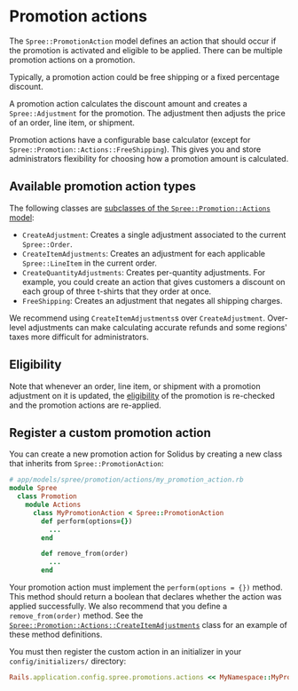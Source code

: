 # Promotion actions

The `Spree::PromotionAction` model defines an action that should occur if the
promotion is activated and eligible to be applied. There can be multiple
promotion actions on a promotion.

Typically, a promotion action could be free shipping or a fixed percentage
discount.

A promotion action calculates the discount amount and creates a
`Spree::Adjustment` for the promotion. The adjustment then adjusts the price of
an order, line item, or shipment.

Promotion actions have a configurable base calculator (except for
`Spree::Promotion::Actions::FreeShipping`). This gives you and store
administrators flexibility for choosing how a promotion amount is calculated.

<!-- TODO:
  Once calculator documentation exists, link to it in the above paragraph so
  there's more context for anyone wondering what a "base calculator" is in
  Solidus.

  Similarly, we should link to the adjustments documentation once it's merged.
-->

## Available promotion action types

The following classes are [subclasses of the `Spree::Promotion::Actions`
model][promotion-actions]:

- `CreateAdjustment`: Creates a single adjustment associated to the current
  `Spree::Order`.
- `CreateItemAdjustments`: Creates an adjustment for each applicable
  `Spree::LineItem` in the current order.
- `CreateQuantityAdjustments`: Creates per-quantity adjustments. For example,
  you could create an action that gives customers a discount on each group of
  three t-shirts that they order at once.
- `FreeShipping`: Creates an adjustment that negates all shipping charges.

We recommend using `CreateItemAdjustments`s over `CreateAdjustment`. Over-level
adjustments can make calculating accurate refunds and some regions' taxes more
difficult for administrators.

[promotion-actions]: https://github.com/solidusio/solidus/tree/master/core/app/models/spree/promotion/actions

## Eligibility

Note that whenever an order, line item, or shipment with a promotion adjustment
on it is updated, the [eligibility][eligibility] of the promotion is re-checked
and the promotion actions are re-applied.

[eligibility]: overview.html#eligibility

## Register a custom promotion action

You can create a new promotion action for Solidus by creating a new class that
inherits from `Spree::PromotionAction`:

```ruby
# app/models/spree/promotion/actions/my_promotion_action.rb
module Spree
  class Promotion
    module Actions
      class MyPromotionAction < Spree::PromotionAction
        def perform(options={})
          ...
        end

        def remove_from(order)
          ...
        end
```

Your promotion action must implement the `perform(options = {})` method. This
method should return a boolean that declares whether the action was applied
successfully. We also recommend that you define a `remove_from(order)` method.
See the
[`Spree::Promotion::Actions::CreateItemAdjustments`][create-item-adjustments]
class for an example of these method definitions.

You must then register the custom action in an initializer in your
`config/initializers/` directory:

```ruby
Rails.application.config.spree.promotions.actions << MyNamespace::MyPromotionAction
```

[create-item-adjustments]: https://github.com/solidusio/solidus/blob/master/core/app/models/spree/promotion/actions/create_item_adjustments.rb
